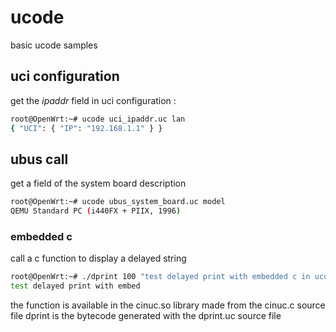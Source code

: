 # ucode
basic ucode samples
## uci configuration
get the _ipaddr_ field in uci configuration :
```sh
root@OpenWrt:~# ucode uci_ipaddr.uc lan
{ "UCI": { "IP": "192.168.1.1" } }
```
## ubus call
get a field of the system board description
```sh
root@OpenWrt:~# ucode ubus_system_board.uc model
QEMU Standard PC (i440FX + PIIX, 1996)
```
### embedded c
call a c function to display a delayed string
```sh
root@OpenWrt:~# ./dprint 100 "test delayed print with embedded c in ucode"
test delayed print with embed
```
the function is available in the cinuc.so library made from the cinuc.c source file
dprint is the bytecode generated with the dprint.uc source file
